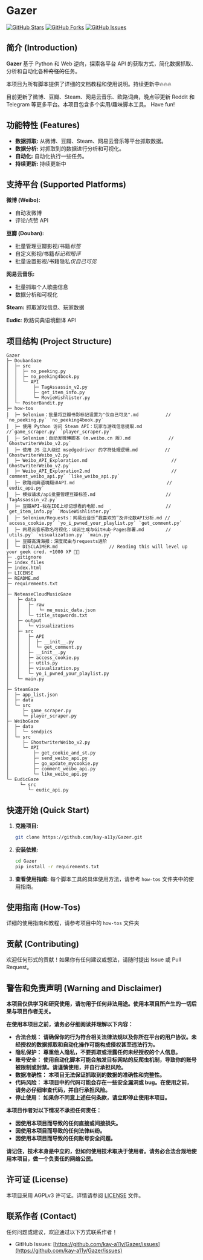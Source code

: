 # Gazer

[![GitHub Stars](https://img.shields.io/github/stars/kay-a11y/Gazer.svg?style=social&label=Star&maxAge=2592000)](https://github.com/kay-a11y/Gazer/stargazers)
[![GitHub Forks](https://img.shields.io/github/forks/kay-a11y/Gazer.svg?style=social&label=Fork&maxAge=2592000)](https://github.com/kay-a11y/Gazer/fork)
[![GitHub Issues](https://img.shields.io/github/issues/kay-a11y/Gazer.svg)](https://github.com/kay-a11y/Gazer/issues)

## 简介 (Introduction)

**Gazer** 基于 Python 和 Web 逆向，探索各平台 API 的获取方式，简化数据抓取、分析和自动化各种~~奇怪的~~任务。

本项目为所有脚本提供了详细的文档教程和使用说明。持续更新中🔥🔥🔥

目前更新了微博、豆瓣、Steam、网易云音乐、欧路词典，晚点🐱更新 Reddit 和 Telegram 等更多平台。本项目包含多个实用/趣味脚本工具。 Have fun!

## 功能特性 (Features)

*   **数据抓取:** 从微博、豆瓣、Steam、网易云音乐等平台抓取数据。
*   **数据分析:** 对抓取到的数据进行分析和可视化。
*   **自动化:** 自动化执行一些任务。
*   **持续更新:**  持续更新中

## 支持平台 (Supported Platforms)

**微博 (Weibo):**

* 自动发微博
* 评论/点赞 API

**豆瓣 (Douban):**

* 批量管理豆瓣影视/书籍*标签*
* 自定义影视/书籍*标记和短评*
* 批量设置影视/书籍隐私*仅自己可见*

**网易云音乐:**

* 批量抓取个人歌曲信息
* 数据分析和可视化

**Steam:** 抓取游戏信息、玩家数据

**Eudic**: 欧路词典语境翻译 API

## 项目结构 (Project Structure)

```
Gazer                                                                                                     
├─ DoubanGaze                                               
│  ├─ src                                                   
│  │  ├─ no_peeking.py                                      
│  │  ├─ no_peeking4book.py                                 
│  │  └─ API
│  │      ├─ TagAssassin_v2.py                              
│  │      ├─ get_item_info.py                               
│  │      └─ MovieWishlister.py
│  └─ PosterBandit.py                             
├─ how-tos                                                  
│  ├─ Selenium：批量将豆瓣书影标记设置为"仅自己可见".md          // `no_peeking.py` `no_peeking4book.py`
│  ├─ 使用 Python 访问 Steam API：玩家与游戏信息提取.md         //`game_scraper.py` `player_scraper.py`
│  ├─ Selenium：自动发微博脚本 (m.weibo.cn 版).md              // `GhostwriterWeibo_v2.py`
│  ├─ 使用 JS 注入绕过 msedgedriver 的字符处理逻辑.md          // `GhostwriterWeibo_v2.py`
│  ├─ Weibo_API_Exploration.md                               // `GhostwriterWeibo_v2.py`
│  ├─ Weibo_API_Exploration2.md                              // `comment_weibo_api.py` `like_weibo_api.py`
│  ├─ 欧路词典语境翻译API.md                                  // `eudic_api.py`
│  ├─ 模拟请求/api批量管理豆瓣标签.md                          // `TagAssassin_v2.py`
│  ├─ 豆瓣API-我在IDE上标记想看的电影.md                       // `get_item_info.py` `MovieWishlister.py`
│  ├─ Selenium/Requests：网易云音乐“我喜欢的”及评论数API分析.md // `access_cookie.py` `yo_i_pwned_your_playlist.py` `get_comment.py`
│  ├─ 网易云音乐歌名可视化：词云生成与GitHub-Pages部署.md        // `utils.py` `visualization.py` `main.py`
│  ├─ 豆瓣高清海报：深度爬虫与requests进阶
│  └─ DISCLAIMER.md                   // Reading this will level up your geek cred. +1000 XP 🫰🏻  
├─ .gitignore   
├─ index_files
├─ index.html
├─ LICENSE                                                  
├─ README.md
├─ requirements.txt
│
├─ NeteaseCloudMusicGaze
│   ├─ data
│   │   ├─ raw
│   │   │   └─ me_music_data.json
│   │   └─ title_stopwords.txt
│   ├─ output
│   │   └─ visualizations
│   ├─ src
│   │   ├─ API
│   │   │  ├─ __init__.py                  
│   │   │  └─ get_comment.py
│   │   ├─ __init__.py                   
│   │   ├─ access_cookie.py                                              
│   │   ├─ utils.py 
│   │   ├─ visualization.py    
│   │   └─ yo_i_pwned_your_playlist.py    
│   └─ main.py                           
│                                                
├─ SteamGaze                                                
│  ├─ app_list.json                                         
│  ├─ data                                                  
│  └─ src                                                   
│     ├─ game_scraper.py                                    
│     └─ player_scraper.py                                  
├─ WeiboGaze                                                
│  ├─ data                                                  
│  │  └─ sendpics                                           
│  └─ src                                                   
│     ├─ GhostwriterWeibo_v2.py                             
│     └─ API                                                
│         ├─ get_cookie_and_st.py                           
│         ├─ send_weibo_api.py                             
│         ├─ go_update_mycookie.py                          
│         ├─ comment_weibo_api.py                           
│         └─ like_weibo_api.py                              
└─ EudicGaze
     └─ src                                                 
        └─ eudic_api.py                                     
```
## 快速开始 (Quick Start)

1. **克隆项目:**
    ```bash
    git clone https://github.com/kay-a11y/Gazer.git
    ```
2. **安装依赖:**
    ```bash
    cd Gazer
    pip install -r requirements.txt
    ```
3. **查看使用指南:**  每个脚本工具的具体使用方法，请参考 `how-tos` 文件夹中的使用指南。

## 使用指南 (How-Tos)

详细的使用指南和教程，请参考项目中的 `how-tos` 文件夹

## 贡献 (Contributing)

欢迎任何形式的贡献！如果你有任何建议或想法，请随时提出 Issue 或 Pull Request。

## **警告和免责声明 (Warning and Disclaimer)**

**本项目仅供学习和研究使用，请勿用于任何非法用途。使用本项目所产生的一切后果与项目作者无关。**

**在使用本项目之前，请务必仔细阅读并理解以下内容：**

*   **合法合规：** **请确保你的行为符合相关法律法规以及你所在平台的用户协议。未经授权的数据抓取和自动化操作可能构成侵权甚至违法行为。**
*   **隐私保护：** **尊重他人隐私，不要抓取或泄露任何未经授权的个人信息。**
*   **账号安全：** **使用自动化脚本可能会触发目标网站的反爬虫机制，导致你的账号被限制或封禁。请谨慎使用，并自行承担风险。**
*   **数据准确性：** **本项目无法保证抓取到的数据的准确性和完整性。**
*   **代码风险：** **本项目中的代码可能会存在一些安全漏洞或 bug。在使用之前，请务必仔细审查代码，并自行承担风险。**
*   **停止使用：** **如果你不同意上述任何条款，请立即停止使用本项目。**

**本项目作者对以下情况不承担任何责任：**

*   **因使用本项目而导致的任何直接或间接损失。**
*   **因使用本项目而导致的任何法律纠纷。**
*   **因使用本项目而导致的任何账号安全问题。**
<!-- <a href="https://kutt.it/65Lu8D">HL</a> -->

**请记住，技术本身是中立的，但如何使用技术取决于使用者。请务必合法合规地使用本项目，做一个负责任的网络公民。**

## 许可证 (License)

本项目采用 AGPLv3 许可证。详情请参阅 [LICENSE](LICENSE) 文件。

## 联系作者 (Contact)

任何问题或建议，欢迎通过以下方式联系作者！

*   GitHub Issues: [https://github.com/kay-a11y/Gazer/issues](https://github.com/kay-a11y/Gazer/issues)
